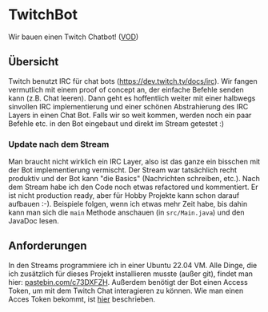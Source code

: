 # TwitchBot
Wir bauen einen Twitch Chatbot! ([VOD](https://www.twitch.tv/videos/1569480000))

## Übersicht
Twitch benutzt IRC für chat bots (https://dev.twitch.tv/docs/irc).
Wir fangen vermutlich mit einem proof of concept an, der einfache Befehle senden kann (z.B. Chat leeren).
Dann geht es hoffentlich weiter mit einer halbwegs sinvollen IRC implementierung und einer schönen Abstrahierung des IRC Layers in einen Chat Bot.
Falls wir so weit kommen, werden noch ein paar Befehle etc. in den Bot eingebaut und direkt im Stream getestet :)

### Update nach dem Stream
Man braucht nicht wirklich ein IRC Layer, also ist das ganze ein bisschen mit der Bot implementierung vermischt.
Der Stream war tatsächlich recht produktiv und der Bot kann "die Basics" (Nachrichten schreiben, etc.).
Nach dem Stream habe ich den Code noch etwas refactored und kommentiert.
Er ist nicht production ready, aber für Hobby Projekte kann schon darauf aufbauen :-).
Beispiele folgen, wenn ich etwas mehr Zeit habe, bis dahin kann man sich die `main` Methode anschauen (in `src/Main.java`) und den JavaDoc lesen.

## Anforderungen
In den Streams programmiere ich in einer Ubuntu 22.04 VM.
Alle Dinge, die ich zusätzlich für dieses Projekt installieren musste (außer git), findet man hier: [pastebin.com/c73DXFZH](https://pastebin.com/c73DXFZH).
Außerdem benötigt der Bot einen Access Token, um mit dem Twitch Chat interagieren zu können. Wie man einen Acces Token bekommt, ist [hier](access_token) beschrieben.

